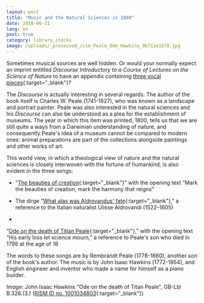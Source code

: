 ```yaml
---
layout: post
title: "Music and the Natural Sciences in 1800"
date: 2018-06-11
lang: en
post: true
category: library_stocks
image: /uploads/_processed_/csm_Peale_Ode_Hawkins_9b711e1b78.jpg
---
```



Sometimes musical sources are well hidden. Or would your normally expect an imprint entitled _Discourse Introductory to a Course of Lectures on the Science of Nature_ to have an appendix containing [three vocal pieces](https://opac.rism.info/search?id=00000990026614&Language=en){:target="_blank"}?

The _Discourse_ is actually interesting in several regards. The author of the book itself is Charles W. Peale (1741-1827), who was known as a landscape and portrait painter. Peale was also interested in the natural sciences and his _Discourse_ can also be understood as a plea for the establishment of museums. The year in which this item was printed, 1800, tells us that we are still quite a ways from a Darwinian understanding of nature, and consequently Peale's idea of a museum cannot be compared to modern ones: animal preparations are part of the collections alongside paintings and other works of art.

This world view, in which a theological view of nature and the natural sciences is closely interwoven with the fortune of humankind, is also evident in the three songs:

- “[The beauties of creation](https://opac.rism.info/search?id=1001034800&Language=en){:target="_blank"}” with the opening text “Mark the beauties of creation, mark the harmony that reigns”

- The dirge “[What alas was Aldrovandus' fate](https://opac.rism.info/search?id=1001034802&Language=en){:target="_blank"},” a reference to the Italian naturalist Ulisse Aldrovandi (1522–1605)

-

“[Ode on the death of Titian Peale](https://opac.rism.info/search?id=1001034803&Language=en){:target="_blank"},” with the opening text “His early loss let science mourn,” a reference to Peale's son who died in 1798 at the age of 18



The words to these songs are by Rembrandt Peale (1778-1860), another son of the book's author. The music is by John Isaac Hawkins (1772-1854), and English engineer and inventor who made a name for himself as a piano builder.



_Image_: John Isaac Hawkins "Ode on the death of Titan Peale", GB-Lbl B.328.(3.) ([RISM ID no. 1001034803](https://opac.rism.info/search?id=1001034803){:target="_blank"})



<script type="text/javascript">var switchTo5x=true;</script><script type="text/javascript" src="http://w.sharethis.com/button/buttons.js"></script><script type="text/javascript">stLight.options({publisher: "9b601438-1ce1-49d8-bfd7-9cff5df54c17", doNotHash: false, doNotCopy: false, hashAddressBar: false});</script>